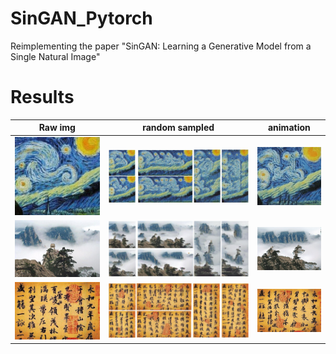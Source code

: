 # SinGAN_Pytorch
Reimplementing the paper "SinGAN: Learning a Generative Model from a Single Natural Image"

# Results

|Raw img|random sampled|animation|
|-|-|-|
|![](https://github.com/MingtaoGuo/SinGAN_Pytorch/blob/master/star.jpg)|![](https://github.com/MingtaoGuo/SinGAN_Pytorch/blob/master/IMGS/star.jpg)|![](https://github.com/MingtaoGuo/SinGAN_Pytorch/blob/master/IMGS/star.gif)|
|![](https://github.com/MingtaoGuo/SinGAN_Pytorch/blob/master/huashan.jpg)|![](https://github.com/MingtaoGuo/SinGAN_Pytorch/blob/master/IMGS/huashan.jpg)|![](https://github.com/MingtaoGuo/SinGAN_Pytorch/blob/master/IMGS/huashan.gif)|
|![](https://github.com/MingtaoGuo/SinGAN_Pytorch/blob/master/lantingjixu.jpg)|![](https://github.com/MingtaoGuo/SinGAN_Pytorch/blob/master/IMGS/lantingjixu.jpg)|![](https://github.com/MingtaoGuo/SinGAN_Pytorch/blob/master/IMGS/lantingjixu.gif)|
